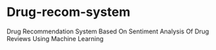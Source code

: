 # Drug-recom-system
 Drug Recommendation System Based On Sentiment Analysis Of Drug  Reviews Using Machine Learning 
